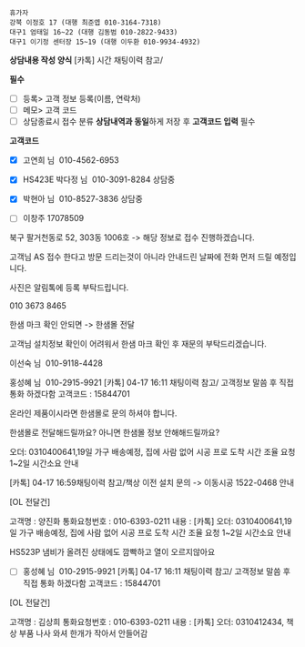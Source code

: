 ```
휴가자
강북 이정호 17 (대행 최준엽 010-3164-7318)
대구1 엄태일 16~22 (대행 김동범 010-2822-9433)
대구1 이기정 센터장 15~19 (대행 이두환 010-9934-4932)
```

**상담내용 작성 양식**
[카톡] 시간 채팅이력 참고/

**필수**
- [ ] 등록> 고객 정보 등록(이름, 연락처)
- [ ] 메모> 고객 코드
- [ ] 상담종료시 접수 분류 **상담내역과 동일**하게 저장 후 **고객코드 입력** 필수

**고객코드**
- [x] 고연희 님  010-4562-6953
- [x] HS423E 박다정 님  010-3091-8284 상담중
- [x] 박현아 님  010-8527-3836 상담중
- [ ] 이창주 17078509



 북구 팔거천동로 52, 303동 1006호 -> 해당 정보로 접수 진행하겠습니다.


고객님 AS 접수 한다고 방문 드리는것이 아니라 안내드린 날짜에 전화 먼저 드릴 예정입니다.

사진은 알림톡에 등록 부탁드립니다.


010 3673 8465


한샘 마크 확인 안되면
-> 한샘몰 전달

고객님 설치정보 확인이 어려워서 한샘 마크 확인 후 재문의 부탁드리겠습니다.


이선숙 님  010-9118-4428


홍성혜 님  010-2915-9921 
[카톡]  04-17 16:11
채팅이력 참고/ 고객정보 말씀 후 직접 통화 하겠다함
고객코드 : 15844701





온라인 제품이시라면 한샘몰로 문의 하셔야 합니다.

한샘몰로 전달해드릴까요? 아니면 한샘몰 정보 안해해드릴까요?



오더: 0310400641,19일 가구 배송예정, 집에 사람 없어 시공 프로 도착 시간 조율 요청 1~2일 시간소요 안내



[카톡]  04-17 16:59채팅이력 참고/책상 이전 설치 문의 -> 이동시공 1522-0468 안내


[OL 전달건]

고객명 : 양진화
통화요청번호 : 010-6393-0211
내용 : [카톡] 오더: 0310400641,19일 가구 배송예정, 집에 사람 없어 시공 프로 도착 시간 조율 요청 1~2일 시간소요 안내


HS523P
냄비가 올려진 상태에도 깜빡하고 열이 오르지않아요



- [ ] 홍성혜 님  010-2915-9921 
[카톡]  04-17 16:11
채팅이력 참고/ 고객정보 말씀 후 직접 통화 하겠다함
고객코드 : 15844701



[OL 전달건]

고객명 : 김상희
통화요청번호 : 010-6393-0211
내용 : [카톡] 오더: 0310412434, 책상 부품 나사 와셔 한개가 작아서 안들어감
